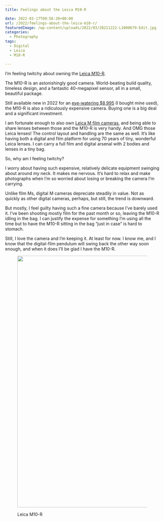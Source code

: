 ```yaml
---
title: Feelings about the Leica M10-R

date: 2022-03-17T09:56:20+00:00
url: /2022/feelings-about-the-leica-m10-r/
featuredImage: /wp-content/uploads/2022/03/20211222-L1000679-Edit.jpg
categories:
  - Photography
tags:
  - Digital
  - Leica
  - M10-R

---
```

I&#8217;m feeling twitchy about owning the [Leica M10-R][1]. 

The M10-R is an astonishingly good camera. World-beating build quality, timeless design, and a fantastic 40-megapixel sensor, all in a small, beautiful package. 

Still available new in 2022 for an [eye-watering $8,995][2] (I bought mine used), the M10-R is also a ridiculously expensive camera. Buying one is a big deal and a significant investment.

I am fortunate enough to also own <a href="/posts/2021/betting-long-on-film-with-a-new-leica-mp/" data-type="post" data-id="1320">Leica M film cameras</a>, and being able to share lenses between those and the M10-R is very handy. And OMG those Leica lenses! The control layout and handling are the same as well. It&#8217;s like having both a digital and film platform for using 70 years of tiny, wonderful Leica lenses. I can carry a full film and digital arsenal with 2 bodies and lenses in a tiny bag.

So, why am I feeling twitchy?

I worry about having such expensive, relatively delicate equipment swinging about around my neck. It makes me nervous. It&#8217;s hard to relax and make photographs when I&#8217;m so worried about losing or breaking the camera I&#8217;m carrying.

Unlike film Ms, digital M cameras depreciate steadily in value. Not as quickly as other digital cameras, perhaps, but still, the trend is downward.

But mostly, I feel guilty having such a fine camera because I&#8217;ve barely used it. I&#8217;ve been shooting mostly film for the past month or so, leaving the M10-R idling in the bag. I can justify the expense for something I&#8217;m using all the time but to have the M10-R sitting in the bag &#8220;just in case&#8221; is hard to stomach.

Still, I love the camera and I&#8217;m keeping it. At least for now. I know me, and I know that the digital-film pendulum will swing back the other way soon enough, and when it does I&#8217;ll be glad I have the M10-R.<figure class="wp-block-image size-large">

<img loading="lazy" width="1024" height="819" src="/img/2022/03/20220207-R0002072.jpg" alt=""  /><figcaption>Leica M10-R</figcaption></figure>

 [1]: https://leica-camera.com/en-US/photography/cameras/m/m10-r-black
 [2]: https://www.bhphotovideo.com/c/product/1571535-REG/leica_m10_r_digital_rangefinder_camera.html